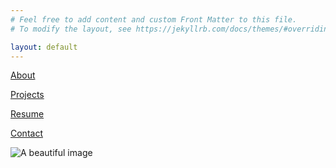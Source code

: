 ```yaml
---
# Feel free to add content and custom Front Matter to this file.
# To modify the layout, see https://jekyllrb.com/docs/themes/#overriding-theme-defaults

layout: default
---
```


<a href="/about.html">About</a>

<a href="/projects.html">Projects</a>

<a href="/resume.html">Resume</a>

<a href="/contact.html">Contact</a>

<img src="{{ site.baseurl }}/assets/resizepic.jpg" alt="A beautiful image">
